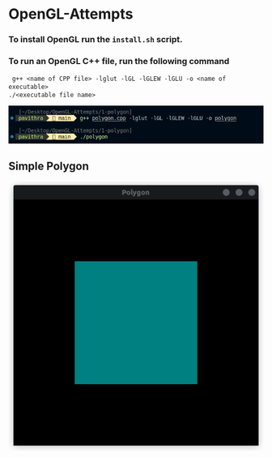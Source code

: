 # OpenGL-Attempts
### To install OpenGL run the ```install.sh``` script.
### To run an OpenGL C++ file, run the following command
```console
 g++ <name of CPP file> -lglut -lGL -lGLEW -lGLU -o <name of executable>
./<executable file name>
```
![Polygon](/1-polygon/terminal.png)

## Simple Polygon
![Polygon](/1-polygon/polygon.png)
